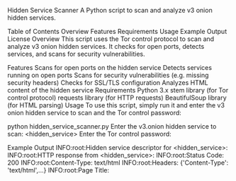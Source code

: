 Hidden Service Scanner
A Python script to scan and analyze v3 onion hidden services.

Table of Contents
Overview
Features
Requirements
Usage
Example Output
License
Overview
This script uses the Tor control protocol to scan and analyze v3 onion hidden services. It checks for open ports, detects services, and scans for security vulnerabilities.

Features
Scans for open ports on the hidden service
Detects services running on open ports
Scans for security vulnerabilities (e.g. missing security headers)
Checks for SSL/TLS configuration
Analyzes HTML content of the hidden service
Requirements
Python 3.x
stem library (for Tor control protocol)
requests library (for HTTP requests)
BeautifulSoup library (for HTML parsing)
Usage
To use this script, simply run it and enter the v3 onion hidden service to scan and the Tor control password:

python hidden_service_scanner.py
Enter the v3.onion hidden service to scan: <hidden_service>
Enter the Tor control password: <password>
		
Example Output
INFO:root:Hidden service descriptor for <hidden_service>:
INFO:root:HTTP response from <hidden_service>:
INFO:root:Status Code: 200
INFO:root:Content-Type: text/html
INFO:root:Headers: {'Content-Type': 'text/html',...}
INFO:root:Page Title: <title>
INFO:root:Directory found: http://<hidden_service>/admin
INFO:root:File found: http://<hidden_service>/config.php
INFO:root:Open ports on <hidden_service>: [22, 80, 443]
INFO:root:Port 22 banner: SSH-2.0-OpenSSH_7.4p1 Ubuntu-10
		
License
This script is released under the MIT License. See LICENSE.txt for details.
